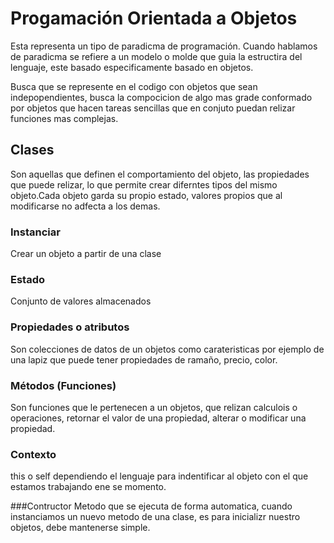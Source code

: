 # Progamación Orientada a Objetos

Esta representa un tipo de paradicma de programación. Cuando hablamos de paradicma se refiere a un modelo o molde que guia la estructira del lenguaje, este basado especificamente basado en objetos.

Busca que se represente en el codigo con objetos que sean indepopendientes, busca la compocicion de algo mas grade conformado por objetos que hacen tareas sencillas que en conjuto puedan relizar funciones mas complejas.

## Clases
Son aquellas que definen el comportamiento del objeto, las propiedades que puede relizar, lo que permite crear diferntes tipos del mismo objeto.Cada objeto garda su propio estado, valores propios que al modificarse no adfecta a los demas.

### Instanciar
Crear un objeto a partir de una clase

### Estado
Conjunto de valores almacenados

### Propiedades o atributos
Son colecciones de datos de un objetos como carateristicas por ejemplo de una lapiz que puede tener propiedades de ramaño, precio, color.

### Métodos (Funciones)
Son funciones que le pertenecen a un objetos, que relizan calculois o operaciones, retornar el valor de una propiedad, alterar o modificar una propiedad.

### Contexto
this o self dependiendo el lenguaje para indentificar al objeto con el que estamos trabajando ene se momento.

###Contructor
Metodo que se ejecuta de forma automatica, cuando instanciamos un nuevo metodo de una clase, 
es para inicializr nuestro objetos, debe mantenerse simple.
